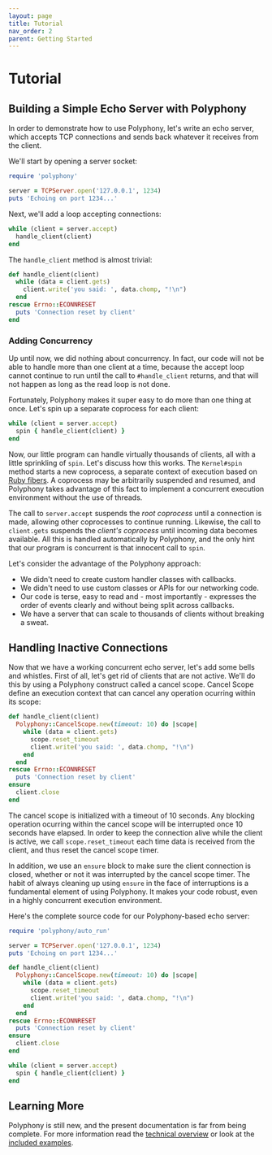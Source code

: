 ```yaml
---
layout: page
title: Tutorial
nav_order: 2
parent: Getting Started
---
```

# Tutorial

## Building a Simple Echo Server with Polyphony

In order to demonstrate how to use Polyphony, let's write an echo server, which
accepts TCP connections and sends back whatever it receives from the client.

We'll start by opening a server socket:

```ruby
require 'polyphony'

server = TCPServer.open('127.0.0.1', 1234)
puts 'Echoing on port 1234...'
```

Next, we'll add a loop accepting connections:

```ruby
while (client = server.accept)
  handle_client(client)
end
```

The `handle_client` method is almost trivial:

```ruby
def handle_client(client)
  while (data = client.gets)
    client.write('you said: ', data.chomp, "!\n")
  end
rescue Errno::ECONNRESET
  puts 'Connection reset by client'
end
```

### Adding Concurrency

Up until now, we did nothing about concurrency. In fact, our code will not be
able to handle more than one client at a time, because the accept loop cannot
continue to run until the call to `#handle_client` returns, and that will not
happen as long as the read loop is not done.

Fortunately, Polyphony makes it super easy to do more than one thing at once.
Let's spin up a separate coprocess for each client:

```ruby
while (client = server.accept)
  spin { handle_client(client) }
end
```

Now, our little program can handle virtually thousands of clients, all with a
little sprinkling of `spin`. Let's discuss how this works. The `Kernel#spin`
method starts a new coprocess, a separate context of execution based on [Ruby
fibers](https://ruby-doc.org/core-2.6.5/Fiber.html). A coprocess may be
arbitrarily suspended and resumed, and Polyphony takes advantage of this fact
to implement a concurrent execution environment without the use of threads.

The call to `server.accept` suspends the *root coprocess* until a connection is
made, allowing other coprocesses to continue running. Likewise, the call to
`client.gets` suspends the *client's coprocess* until incoming data becomes
available. All this is handled automatically by Polyphony, and the only hint
that our program is concurrent is that innocent call to `spin`.

Let's consider the advantage of the Polyphony approach:

- We didn't need to create custom handler classes with callbacks.
- We didn't need to use custom classes or APIs for our networking code.
- Our code is terse, easy to read and - most importantly - expresses the order of events clearly and without being split across callbacks.
- We have a server that can scale to thousands of clients without breaking a sweat.

## Handling Inactive Connections

Now that we have a working concurrent echo server, let's add some bells and
whistles. First of all, let's get rid of clients that are not active. We'll do
this by using a Polyphony construct called a cancel scope. Cancel Scope define
an execution context that can cancel any operation ocurring within its scope:

```ruby
def handle_client(client)
  Polyphony::CancelScope.new(timeout: 10) do |scope|
    while (data = client.gets)
      scope.reset_timeout
      client.write('you said: ', data.chomp, "!\n")
    end
  end
rescue Errno::ECONNRESET
  puts 'Connection reset by client'
ensure
  client.close
end
```

The cancel scope is initialized with a timeout of 10 seconds. Any blocking
operation ocurring within the cancel scope will be interrupted once 10 seconds
have elapsed. In order to keep the connection alive while the client is active,
we call `scope.reset_timeout` each time data is received from the client, and
thus reset the cancel scope timer.

In addition, we use an `ensure` block to make sure the client connection is
closed, whether or not it was interrupted by the cancel scope timer. The habit
of always cleaning up using `ensure` in the face of interruptions is a
fundamental element of using Polyphony. It makes your code robust, even in a
highly concurrent execution environment.

Here's the complete source code for our Polyphony-based echo server:

```ruby
require 'polyphony/auto_run'

server = TCPServer.open('127.0.0.1', 1234)
puts 'Echoing on port 1234...'

def handle_client(client)
  Polyphony::CancelScope.new(timeout: 10) do |scope|
    while (data = client.gets)
      scope.reset_timeout
      client.write('you said: ', data.chomp, "!\n")
    end
  end
rescue Errno::ECONNRESET
  puts 'Connection reset by client'
ensure
  client.close
end

while (client = server.accept)
  spin { handle_client(client) }
end
```

## Learning More

Polyphony is still new, and the present documentation is far from being
complete. For more information read the [technical overview](technical-overview/concurrency.md)
or look at the [included examples](#).
